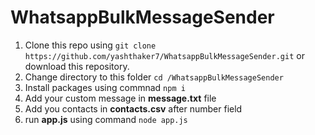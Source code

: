 # WhatsappBulkMessageSender
1) Clone this repo using ```git clone https://github.com/yashthaker7/WhatsappBulkMessageSender.git``` or download this repository.
2) Change directory to this folder  ```cd /WhatsappBulkMessageSender```
3) Install packages using commnad ```npm i```
4) Add your custom message in **message.txt** file
5) Add you contacts in **contacts.csv** after number field
6) run **app.js** using command ```node app.js```
